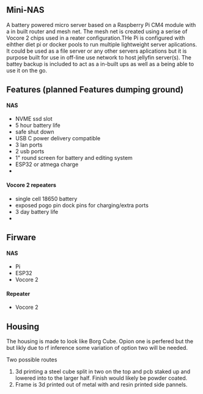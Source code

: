 ## Mini-NAS
A battery powered micro server based on a Raspberry Pi CM4 module with a in built router and mesh net. The mesh net is created using a serise of Vocore 2 chips used in a reater configuration.THe Pi is configured with eihther diet pi or docker pools to run multiple lightweight server aplications. It could be used as a file server or any other servers aplications but it is purpose built for use in off-line use network to host jellyfin server(s). The battey backup is included to act as a in-built ups as well as a being able to use it on the go. 

## Features (planned Features dumping ground)

#### NAS
- NVME ssd slot
- 5 hour battery life
- safe shut down
- USB C power delivery compatible
- 3 lan ports
- 2 usb ports
- 1" round screen for battery and editing system
- ESP32 or atmega charge
- 

#### Vocore 2 repeaters
 - single cell 18650 battery
 - exposed pogo pin dock pins for charging/extra ports
 - 3 day battery life
 -  


## Firware

#### NAS
- Pi
- ESP32
- Vocore 2

#### Repeater
- Vocore 2


## Housing 
The housing is made to look like Borg Cube. Opion one is perfered but the but likly due to rf inference some variation of option two will be needed.

Two possible routes

1. 3d printing a steel cube split in two on the top and pcb staked up and lowered into to the larger half. Finish would likely be powder coated.
2. Frame is 3d printed out of metal with and resin printed side pannels.
